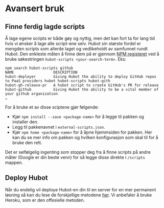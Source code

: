 # Avansert bruk

## Finne ferdig lagde scripts 
Å lage egene scripts er både gøy og nyttig, men det kan fort ta for lang tid hvis vi ønsker å lage alle script-ene selv. Hubot sin største fordel er mengden scripts som allerde laget og vedlikeholdt av samfunnet rundt Hubot. Den enkleste måten å finne dem på er gjennom [NPM registeret](https://www.npmjs.com/browse/keyword/hubot-scripts) ved å bruke søkestringen `hubot-scripts <your-search-term>`. Eks:
```
npm search hubot-scripts github
NAME                  DESCRIPTION
hubot-deployer        Giving Hubot the ability to deploy GitHub repos to PaaS providers hubot hubot-scripts hubot-gith
hubot-gh-release-pr   A hubot script to create GitHub's PR for release
hubot-github          Giving Hubot the ability to be a vital member of your github organization
…
```

For å bruke et av disse sciptene gjør følgende:
- Kjør `npm install --save <package-name>` for å legge til pakken og installer den.
- Legg til pakkenavnet i `external-scripts.json`.
- Kjør `npm home <package-name>` for å åpne hjemmsiden for pakken. Her kan du se mer info om pakken og hvilken konfigurasjon som skal til for å bruke den rett. 

Det er selfølgelig ingenting som stopper deg fra å finne scripts på andre måter (Google er din beste venn) for så legge disse direkte i `/scripts` mappen. 

## Deploy Hubot
Når du endelig vil deploye Hubot-en din til en server for en mer permanent løsning så kan du lese de forskjellige metodene [her](https://hubot.github.com/docs/#deploying). Vi anbefaler å bruke Heroku, som er den offesielle metoden.

